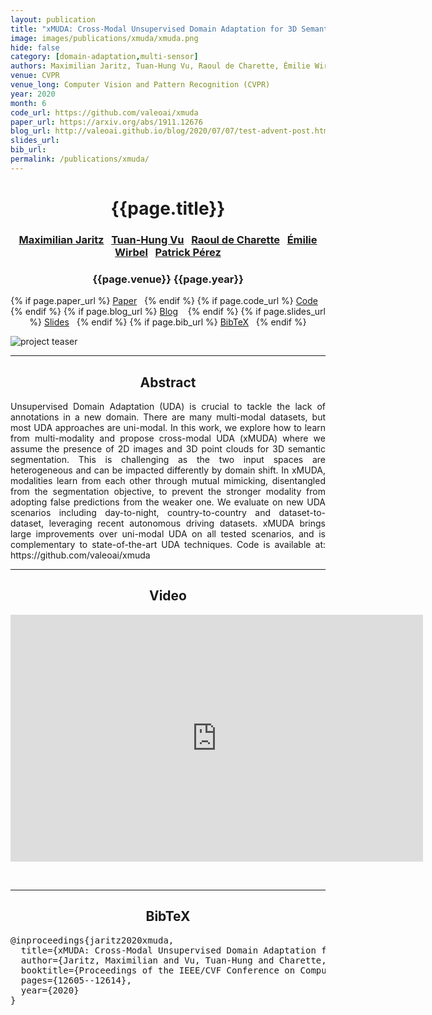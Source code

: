 ```yaml
---
layout: publication
title: "xMUDA: Cross-Modal Unsupervised Domain Adaptation for 3D Semantic Segmentation"
image: images/publications/xmuda/xmuda.png
hide: false
category: [domain-adaptation,multi-sensor]
authors: Maximilian Jaritz, Tuan-Hung Vu, Raoul de Charette, Émilie Wirbel, and Patrick Pérez
venue: CVPR
venue_long: Computer Vision and Pattern Recognition (CVPR)
year: 2020
month: 6
code_url: https://github.com/valeoai/xmuda
paper_url: https://arxiv.org/abs/1911.12676
blog_url: http://valeoai.github.io/blog/2020/07/07/test-advent-post.html
slides_url: 
bib_url: 
permalink: /publications/xmuda/
---
```


<h1 align="center"> {{page.title}} </h1>
<!-- Simple call of authors -->
<!-- <h3 align="center"> {{page.authors}} </h3> -->
<!-- Alternatively you can add links to author pages -->
<h3 align="center"> <a href="https://scholar.google.com/citations?user=yt2IsdAAAAAJ">Maximilian Jaritz</a>&nbsp;&nbsp; <a href="https://tuanhungvu.github.io/">Tuan-Hung Vu</a>&nbsp;&nbsp; <a href="https://team.inria.fr/rits/membres/raoul-de-charette/">Raoul de Charette</a>&nbsp;&nbsp; <a href="https://scholar.google.com/citations?user=Z7wRy_cAAAAJ">Émilie Wirbel</a>&nbsp;&nbsp; <a href="https://ptrckprz.github.io/">Patrick Pérez</a> </h3>


<h3 align="center"> {{page.venue}} {{page.year}} </h3>

<div align="center">
  <p>
    {% if page.paper_url %}
    <a href="{{ page.paper_url }}"><i class="far fa-file-pdf"></i> Paper</a>&nbsp;&nbsp;
    {% endif %}
    {% if page.code_url %}
    <a href="{{ page.code_url }}"><i class="fab fa-github"></i> Code</a> &nbsp;&nbsp;
    {% endif %}
    {% if page.blog_url %}
    <a href="{{ page.blog_url }}"><i class="fab fa-blogger"></i> Blog</a> &nbsp;&nbsp;
    {% endif %}
    {% if page.slides_url %}
    <a href="{{ page.slides_url }}"><i class="far fa-file-pdf"></i> Slides</a>&nbsp;&nbsp;
    {% endif %}
    {% if page.bib_url %}
    <a href="{{ page.bib_url}}"><i class="far fa-file-alt"></i> BibTeX</a>&nbsp;&nbsp;
    {% endif %}
  </p>
</div>

<div class="publication-teaser">
    <img src="../../{{ page.image }}" alt="project teaser"/>
</div>


<hr>

<h2  align="center"> Abstract</h2>

<p align="justify">Unsupervised Domain Adaptation (UDA) is crucial to tackle the lack of annotations in a new domain. There are many multi-modal datasets, but most UDA approaches are uni-modal. In this work, we explore how to learn from multi-modality and propose cross-modal UDA (xMUDA) where we assume the presence of 2D images and 3D point clouds for 3D semantic segmentation. This is challenging as the two input spaces are heterogeneous and can be impacted differently by domain shift. In xMUDA, modalities learn from each other through mutual mimicking, disentangled from the segmentation objective, to prevent the stronger modality from adopting false predictions from the weaker one. We evaluate on new UDA scenarios including day-to-night, country-to-country and dataset-to-dataset, leveraging recent autonomous driving datasets. xMUDA brings large improvements over uni-modal UDA on all tested scenarios, and is complementary to state-of-the-art UDA techniques. Code is available at: https://github.com/valeoai/xmuda</p>

<hr>

<h2 align="center"> Video</h2>

<p align="center">
  <iframe width="660" height="395" src="https://www.youtube.com/embed/gwcXWsQli8E" frameborder="0" allow="autoplay; encrypted-media" allowfullscreen align="center"></iframe>
</p>

<br>
<hr>

<h2  align="center">BibTeX</h2>
<left>
  <pre class="bibtex-box">
@inproceedings{jaritz2020xmuda,
  title={xMUDA: Cross-Modal Unsupervised Domain Adaptation for 3D Semantic Segmentation},
  author={Jaritz, Maximilian and Vu, Tuan-Hung and Charette, Raoul de and Wirbel, Emilie and P{\'e}rez, Patrick},
  booktitle={Proceedings of the IEEE/CVF Conference on Computer Vision and Pattern Recognition},
  pages={12605--12614},
  year={2020}
}</pre>
</left>

<br>
